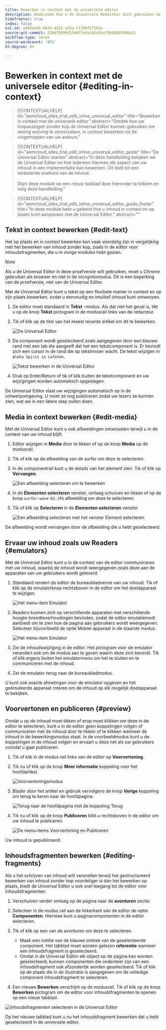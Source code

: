 ```yaml
---
title: Bewerken in context met de universele editor
description: Onderzoek hoe u de Universele Redacteur kunt gebruiken om om het even welk aspect van uw inhoud op zijn plaats en in context in om het even welke implementatie uit te geven.
hidefromtoc: true
index: false
exl-id: a4854a56-9434-4d15-a56a-f1798f27263a
source-git-commit: 226df8999d1344ffe8acb2a9ce75b58634300a11
workflow-type: tm+mt
source-wordcount: '971'
ht-degree: 0%

---
```


# Bewerken in context met de universele editor {#editing-in-context}

>[!CONTEXTUALHELP]
>id="aemcloud_sites_trial_edit_inline_universal_editor"
>title="Bewerken in context met de universele editor"
>abstract="Ontdek hoe uw toepassingen zonder kop de Universal Editor kunnen gebruiken om weinig wrijving te veroorzaken, in context bewerken tot de vingertoppen van uw auteurs."

>[!CONTEXTUALHELP]
>id="aemcloud_sites_trial_edit_inline_universal_editor_guide"
>title="De Universal Editor starten"
>abstract="In deze handleiding bekijken we de Universal Editor en hoe iedereen hiermee elk aspect van uw inhoud in een implementatie kan bewerken. Dit leidt tot een verbeterde snelheid van de inhoud.<br><br>Start deze module op een nieuw tabblad door hieronder te klikken en volg deze handleiding."

>[!CONTEXTUALHELP]
>id="aemcloud_sites_trial_edit_inline_universal_editor_guide_footer"
>title="In deze module hebt u geleerd hoe u inhoud in context en op plaats kunt aanpassen met de Universal Editor."
>abstract=""

## Tekst in context bewerken {#edit-text}

Het op plaats en in context bewerken kan vaak voordelig zijn in vergelijking met het bewerken van inhoud zonder kop, zoals in de editor voor inhoudsfragmenten, die u in vorige modules hebt gezien.

>[!NOTE]
>
>Als u de Universal Editor in deze proefversie wilt gebruiken, moet u Chrome gebruiken als browser en niet in de incognitomodus. Dit is een beperking van de proefversie, niet van de Universal Editor.

Met de Universal Editor kunt u tekst op een flexibele manier in context en op zijn plaats bewerken, zodat u eenvoudig en intuïtief inhoud kunt ontwerpen.

1. De editor moet standaard in **Tekst** -modus. Als dat niet het geval is, tikt u op de knop **Tekst** pictogram in de modusrail links van de redacteur.

1. Tik of klik op de titel van het meest recente artikel om dit te bewerken.

   ![De Universal Editor](assets/do-not-localize/ue-text-mode.png)

1. De component wordt geselecteerd zoals aangegeven door een blauwe rand met een tab die aangeeft dat het een tekstcomponent is. Er bevindt zich een cursor in de rand die op tekstinvoer wacht. De tekst wijzigen in `Aloha Spirit in Lofoten`.

   ![Tekst bewerken in de Universal Editor](assets/do-not-localize/ue-edit-text-2.png)

1. Druk op Enter/Return of tik of klik buiten de tekstcomponent en uw wijzigingen worden automatisch opgeslagen.

De Universal Editor slaat uw wijzigingen automatisch op in de ontwerpomgeving. U moet ze nog publiceren zodat uw lezers ze kunnen zien, wat we in een latere stap zullen doen.

## Media in context bewerken {#edit-media}

Met de Universal Editor kunt u ook afbeeldingen omwisselen terwijl u in de context van uw inhoud blijft.

1. Editor wijzigen in **Media** door te tikken of op de knop **Media** op de modusrail.

1. Tik of klik op de afbeelding van de surfer om deze te selecteren.

1. In de componentrail kunt u de details van het element zien. Tik of klik op **Vervangen**.

   ![Een afbeelding selecteren om te bewerken](assets/do-not-localize/ue-edit-media.png)

1. In de **Elementen selecteren** venster, omlaag schuiven en tikken of op de knop `surfer-wave-02.JPG` afbeelding om deze te selecteren.

1. Tik of klik op **Selecteren** in de **Elementen selecteren** venster.

   ![Een afbeelding selecteren met het venster Element selecteren](assets/do-not-localize/ue-select-asset.png)

De afbeelding wordt vervangen door de afbeelding die u hebt geselecteerd.

## Ervaar uw inhoud zoals uw Readers {#emulators}

Met de Universal Editor kunt u in de context van de editor communiceren met uw inhoud, waarbij de inhoud wordt weergegeven zoals deze aan de apparaten van uw gebruikers wordt geleverd.

1. Standaard rendert de editor de bureaubladversie van uw inhoud. Tik of klik op de emulatorknop rechtsboven in de editor om het doelapparaat te wijzigen.

   ![Het menu-item Emulator](assets/do-not-localize/ue-emulator-1.png)

1. Readers kunnen zich op verschillende apparaten met verschillende hoogte-breedteverhoudingen bevinden, zodat de editor emulatiemodi aanbiedt om te zien hoe de pagina aan gebruikers wordt weergegeven. Selecteer bijvoorbeeld de optie Mobiel apparaat in de staande modus.

   ![Het menu-item Emulator](assets/do-not-localize/ue-emulator-3.png)

1. Zie de inhoudswijziging in de editor. Het pictogram voor de emulator verandert ook om de modus aan te geven waarin deze zich bevindt. Tik of klik ergens buiten het emulatormenu om het te sluiten en te communiceren met de inhoud.

1. Zet de emulator terug naar de bureaubladmodus.

U kunt ook exacte afmetingen voor de emulator opgeven en het geëmuleerde apparaat roteren om de inhoud op elk mogelijk doelapparaat te bekijken.

## Voorvertonen en publiceren {#preview}

Omdat u op de inhoud moet tikken of erop moet klikken om deze in de editor te selecteren, kunt u in de editor geen koppelingen volgen of communiceren met de inhoud door te tikken of te klikken wanneer de inhoud in de bewerkingsmodus staat. In de voorbeeldmodus kunt u de koppelingen in de inhoud volgen en ervaart u deze net als uw gebruikers voordat u gaat publiceren.

1. Tik of klik in de modus rail links van de editor op **Voorvertoning**.

1. Tik nu of klik op de knop **Meer informatie** koppeling voor het hoofdartikel.

   ![Voorvertoningsmodus](assets/do-not-localize/ue-preview-publish-1.png)

1. Blader door het artikel en gebruik vervolgens de knop **Vorige** koppeling om terug te keren naar de hoofdpagina.

   ![Terug naar de hoofdpagina met de koppeling Terug](assets/do-not-localize/ue-preview-publish-3.png)

1. Tik nu of klik op de knop **Publiceren** klikt u rechtsboven in de editor om uw inhoud te publiceren.

   ![De menu-items Voorvertoning en Publiceren](assets/do-not-localize/ue-preview-publish-4.png)

Uw inhoud is gepubliceerd.

## Inhoudsfragmenten bewerken {#editing-fragments}

Als u het schrijven van inhoud wilt versnellen terwijl het gestructureerd bewerken van inhoud zonder kop voordeliger is dan het bewerken op plaats, biedt de Universal Editor u ook snel toegang tot de editor voor inhoudsfragmenten.

1. Verschuiven verder omlaag op de pagina naar de **avonturen** sectie.

1. Selecteer in de modus rail aan de linkerkant van de editor de optie **Componenten**. Hiermee kunt u paginacomponenten in de editor selecteren.

1. Tik of klik op een van de avonturen om deze te selecteren.

   * Maak een notitie van de blauwe omtrek van de geselecteerde component. Het tabblad moet worden gelezen **referentie** wanneer een inhoudsfragment is geselecteerd.
   * Omdat in de Universal Editor elk object op de pagina kan worden geselecteerd, kunnen componenten die onderdeel zijn van een inhoudsfragment ook afzonderlijk worden geselecteerd. Tik of klik op de plaats die in de illustratie is aangegeven om de volledige component Inhoudsfragment te selecteren.

1. Een nieuwe **Bewerken** verschijnt op de modusrail. Tik of klik op de knop **Bewerken** pictogram om de editor voor inhoudsfragmenten te openen op een nieuw tabblad.

![Inhoudsfragmenten selecteren in de Universal Editor](assets/do-not-localize/ue-content-fragments.png)

Op het nieuwe tabblad kunt u nu het inhoudsfragment bewerken dat u hebt geselecteerd in de universele editor.
